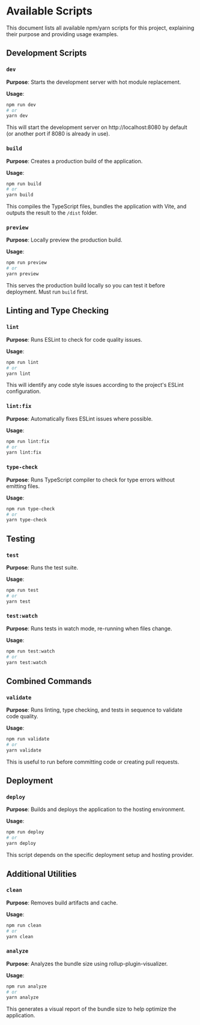 
# Available Scripts

This document lists all available npm/yarn scripts for this project, explaining their purpose and providing usage examples.

## Development Scripts

### `dev`

**Purpose**: Starts the development server with hot module replacement.

**Usage**:
```bash
npm run dev
# or
yarn dev
```

This will start the development server on http://localhost:8080 by default (or another port if 8080 is already in use).

### `build`

**Purpose**: Creates a production build of the application.

**Usage**:
```bash
npm run build
# or
yarn build
```

This compiles the TypeScript files, bundles the application with Vite, and outputs the result to the `/dist` folder.

### `preview`

**Purpose**: Locally preview the production build.

**Usage**:
```bash
npm run preview
# or
yarn preview
```

This serves the production build locally so you can test it before deployment. Must run `build` first.

## Linting and Type Checking

### `lint`

**Purpose**: Runs ESLint to check for code quality issues.

**Usage**:
```bash
npm run lint
# or
yarn lint
```

This will identify any code style issues according to the project's ESLint configuration.

### `lint:fix`

**Purpose**: Automatically fixes ESLint issues where possible.

**Usage**:
```bash
npm run lint:fix
# or
yarn lint:fix
```

### `type-check`

**Purpose**: Runs TypeScript compiler to check for type errors without emitting files.

**Usage**:
```bash
npm run type-check
# or
yarn type-check
```

## Testing

### `test`

**Purpose**: Runs the test suite.

**Usage**:
```bash
npm run test
# or
yarn test
```

### `test:watch`

**Purpose**: Runs tests in watch mode, re-running when files change.

**Usage**:
```bash
npm run test:watch
# or
yarn test:watch
```

## Combined Commands

### `validate`

**Purpose**: Runs linting, type checking, and tests in sequence to validate code quality.

**Usage**:
```bash
npm run validate
# or
yarn validate
```

This is useful to run before committing code or creating pull requests.

## Deployment

### `deploy`

**Purpose**: Builds and deploys the application to the hosting environment.

**Usage**:
```bash
npm run deploy
# or
yarn deploy
```

This script depends on the specific deployment setup and hosting provider.

## Additional Utilities

### `clean`

**Purpose**: Removes build artifacts and cache.

**Usage**:
```bash
npm run clean
# or
yarn clean
```

### `analyze`

**Purpose**: Analyzes the bundle size using rollup-plugin-visualizer.

**Usage**:
```bash
npm run analyze
# or
yarn analyze
```

This generates a visual report of the bundle size to help optimize the application.
